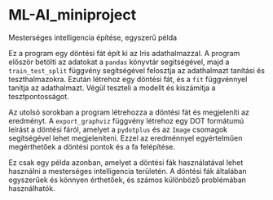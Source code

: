 # ML-AI_miniproject
Mesterséges intelligencia építése, egyszerű példa

Ez a program egy döntési fát épít ki az Iris adathalmazzal. A program először betölti az adatokat a `pandas` könyvtár segítségével,
majd a `train_test_split` függvény segítségével felosztja az adathalmazt tanítási és teszthalmazokra. Ezután létrehoz egy döntési fát, 
és a `fit` függvénnyel tanítja az adathalmazt. Végül teszteli a modellt és kiszámítja a tesztpontosságot.

Az utolsó sorokban a program létrehozza a döntési fát és megjeleníti az eredményt. A `export_graphviz` függvény létrehoz egy DOT formátumú leírást a döntési fáról, 
amelyet a `pydotplus` és az `Image` csomagok segítségével lehet megjeleníteni. Ezzel az eredménnyel egyértelműen megérthetőek a döntési pontok és a fa felépítése.

Ez csak egy példa azonban, amelyet a döntési fák használatával lehet használni a mesterséges intelligencia területén. 
A döntési fák általában egyszerűek és könnyen érthetőek, és számos különböző problémában használhatók.
